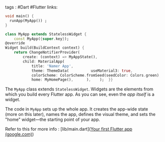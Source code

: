 tags : #Dart #Flutter 
links:

```Dart
void main() {
  runApp(MyApp()) ;
}
```

```dart
class MyApp extends StatelessWidget {  
	const MyApp({super.key});  
@override  
Widget build(BuildContext context) {    
	return ChangeNotifierProvider(      
		create: (context) => MyAppState(),      
		child: MaterialApp(        
			title: 'Namer App',        
			theme: ThemeData(          useMaterial3: true,          
			colorScheme: ColorScheme.fromSeed(seedColor: Colors.green),        ),        
			home: MyHomePage(),      ),    );  }}
```

The `MyApp` class extends `StatelessWidget`. Widgets are the elements from which you build every Flutter app. As you can see, even the _app itself_ is a widget.

The code in `MyApp` sets up the whole app. It creates the app-wide state (more on this later), names the app, defines the visual theme, and sets the "home" widget—the starting point of your app.

Refer to this for more info : [lib/main.dart]([Your first Flutter app (google.com)](https://codelabs.developers.google.com/codelabs/flutter-codelab-first#3))
